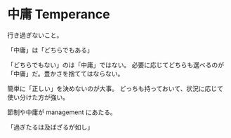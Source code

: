 # 中庸 Temperance

行き過ぎないこと。

「中庸」は「どちらでもある」

「どちらでもない」のは「中庸」ではない。
必要に応じてどちらも選べるのが「中庸」だ。豊かさを捨ててはならない。

簡単に「正しい」を決めないのが大事。
どっちも持っておいて、状況に応じて使い分けた方が強い。

節制や中庸が management にあたる。

「過ぎたるは及ばざるが如し」


